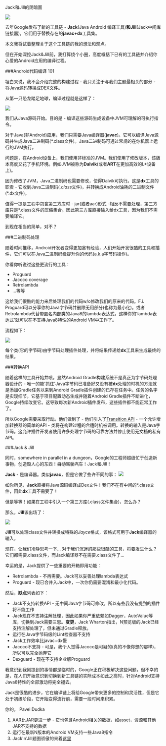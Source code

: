 Jack和Jill的阴暗面

![](http://trickyandroid.com/content/images/2016/03/title.jpg)

去年Google发布了新的工具链 - **Jack**(Java Android 编译工具)**和Jill**(Jack中间库链接器)，它们用于替换存在的**javac+dx**工具集。

本文我将试着整理关于这个工具链的我的想法和观点。

但在开始深挖Jack&Jill前，我打算绕个小圈，高度概括下已有的工具链并介绍你心爱的Android应用的编译过程。

###Android代码编译 101

坦白来说，我不会介绍完整的构建过程 - 我只关注于与我们主题最相关的部分 - 将Java源码转换成DEX文件。

从第一只恐龙踏足地球，编译过程就是这样了：

![](http://trickyandroid.com/content/images/2016/03/javac-4.png)

我们从Java源码开始。目的是 - 编译这些源码生成设备中JVM可理解的可执行指令。

对于Java(非Android)应用，我们只需要Java编译器(**javac**)。它可以编译Java源码并生成Java二进制码(*.class文件)。Java二进制码可通过常规的在你机器上运行的JVM执行。

问题是，在Android设备上，我们使用非标准的JVM。我们使用了修改版本，该版本高度又花了手机环境。例如JVM被称为**Dalvik**(或者**ART**在更加高效的L+设备上)。

因为修改了JVM，Java二进制码也需要修改，使得Dalvik可执行。这是**dx**工具的职责 - 它收到Java二进制码(*.class*文件)，并转换成Android油耗的二进制文件(*.dx文件)。

值得一提是工程中包含第三方库时 - jar(或者aar)形式 -相反不需要处理，第三方库只是*.class文件的压缩集合。因此第三方库直接输入给dx工具，因为我们不需要编译它。

到现在相当的简单，对不？

###二进制码处理

随着时间推移，Android开发者变得更加富有经验，人们开始开发很酷的工具和插件，它们可以在Java二进制码级提升你的代码(a.k.a字节码操作)。

你看你听说过这些更流行的工具：

- Proguard
- Jacoco coverage
- Retrolambda
- ...等等

这给我们很酷的能力来后处理我们的代码w/o修改我们的原来的代码。F.i. Proguard可以分享你的Java字节码并删除无用部分(也称为最小化)。或者Retrolambda代替带匿名内部类的Java8的lambda表达式，这样你的'lambda表达式'就可以在不支持Java8特性的Android VM中工作了。

流程如下：

![](http://trickyandroid.com/content/images/2016/03/transform1-1.png)

每个类(它的字节码)由字节码处理插件处理，并将结果传递给**dx**工具来生成最终的结果。

###转换API

随着这样的工具开始井喷，显然Android Gradle构建系统不是真正为字节码处理器设计的 - 唯一的能'抓住'Java字节码已准备好又没有被**dx**处理的时机的方法就是添加Gradle任务以来到Android Gradle插件创建的已存在任务中。任务的名字是实现细节，它基于项目配置动态生成并随着Android Gradle插件不断进化，Google持续改变它。这导致每次新Android插件发布，这些插件都不能正常工作了。

所以Google需要采取行动。他们做到了 - 他们引入了[Transition API](http://tools.android.com/tech-docs/new-build-system/transform-api) - 一个允许增加转换器的简单的API - 类将在构建过程的合适时机被调用。转换的输入是Java字节码。这允许插件开发者使用许多处理字节码的可靠方法并停止使用无文档的私有API。

###Jack & Jill

同时，somewhere in parallel in a dungeon，Google的工程师超级忙于创造新事物，创造毁人心的东西！~~自动驾驶汽车~~！Jack和Jill！

**Jack** - 是编译器。类似**javac**，但是它做了些许不同的事：
![](http://trickyandroid.com/content/images/2016/03/jack1.png)

如你所见，**Jack**直接将Java源码编译成Dex文件！我们不在有中间的*.class文件，因此**dx**工具不需要了！

但是等等！如果在工程中引入一个第三方库(.class文件集合)，怎么办？

那么，**Jill**该出场了：

![](http://trickyandroid.com/content/images/2016/03/jyll2.png)

**Jill**可以处理class文件并转换成特殊的*Jayce*格式，该格式可用于**Jack**编译器的输入。

现在，让我们冷静思考一下... 对于我们沉迷的那些很酷的工具，将要发生什么？它们都需要.class文件，而Jack编译器不在需要.class文件了...

幸运的是，Jack提供了一些重要的开箱即用功能：

- Retrolambda - 不再需要。Jack可以妥善处理lambda表达式
- Proguard - 现已合并入Jack中，一次你仍需要混淆和最小化代码。

然后，**缺点**列表如下：

- Jack不支持转换API - 无中间Java字节码可修改，所以有些我没有提到的插件将不能工作
- Jack现在不支持注解处理，因此如果你严重依赖如Dagger，AutoValue等库，切换到Jack需要三思。**变更**，Jack Wharton指出，N预览版的Jack已经支持注解处理了，但未通过Gradle释放。
- 运行在Java字节码级的Lint检查器不支持
- Jack工作效率比javac+dx慢
- Jacoco不支持 - 可是，我个人觉得Jacoco是可疑的(真的不像你想的那样)，所以可以完全抛弃它
- Dexguard - 现在不支持企业版Proguard

我意识到我刚提到的事情都是临时的，Google正在积极解决这些问题，但不幸的是，在人们开始意识到切换到新工具链的实际成本如此之高时，针对Android支持Java8特性的全部激动将完全褪去。

Jack是很酷的进步，它在编译链上将给Google带来更多的控制和灵活性，但是它处于初级阶段，它开始变得流行前，需要一段时间来积累。

你的，
Pavel Dudka

1. AAR比JAR更进一步 - 它也包含Android相关的数据，如asset，资源和其他JAR不支持的数据
2. 运行在最新N版本的Android VM支持一些Java8指令
3. Jack'n'Jill题图骄傲的来着[这里](http://betterthanvoodoo.com/2011/11/14/reviewing-the-reviews-armond-white-loves-jack-jill/)